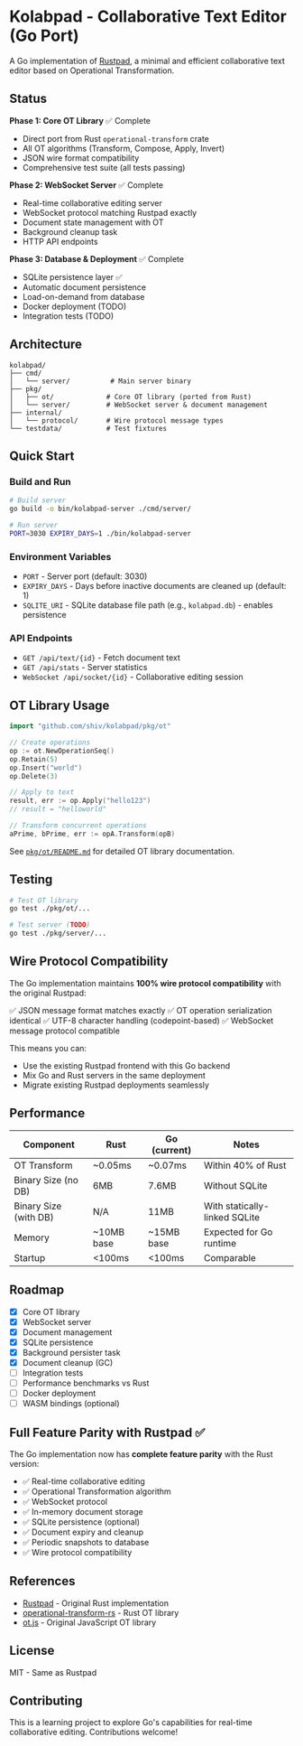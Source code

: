 # Kolabpad - Collaborative Text Editor (Go Port)

A Go implementation of [Rustpad](https://github.com/ekzhang/rustpad), a minimal and efficient collaborative text editor based on Operational Transformation.

## Status

**Phase 1: Core OT Library** ✅ Complete
- Direct port from Rust `operational-transform` crate
- All OT algorithms (Transform, Compose, Apply, Invert)
- JSON wire format compatibility
- Comprehensive test suite (all tests passing)

**Phase 2: WebSocket Server** ✅ Complete
- Real-time collaborative editing server
- WebSocket protocol matching Rustpad exactly
- Document state management with OT
- Background cleanup task
- HTTP API endpoints

**Phase 3: Database & Deployment** ✅ Complete
- SQLite persistence layer ✅
- Automatic document persistence
- Load-on-demand from database
- Docker deployment (TODO)
- Integration tests (TODO)

## Architecture

```
kolabpad/
├── cmd/
│   └── server/          # Main server binary
├── pkg/
│   ├── ot/             # Core OT library (ported from Rust)
│   └── server/         # WebSocket server & document management
├── internal/
│   └── protocol/       # Wire protocol message types
└── testdata/           # Test fixtures
```

## Quick Start

### Build and Run

```bash
# Build server
go build -o bin/kolabpad-server ./cmd/server/

# Run server
PORT=3030 EXPIRY_DAYS=1 ./bin/kolabpad-server
```

### Environment Variables

- `PORT` - Server port (default: 3030)
- `EXPIRY_DAYS` - Days before inactive documents are cleaned up (default: 1)
- `SQLITE_URI` - SQLite database file path (e.g., `kolabpad.db`) - enables persistence

### API Endpoints

- `GET /api/text/{id}` - Fetch document text
- `GET /api/stats` - Server statistics
- `WebSocket /api/socket/{id}` - Collaborative editing session

## OT Library Usage

```go
import "github.com/shiv/kolabpad/pkg/ot"

// Create operations
op := ot.NewOperationSeq()
op.Retain(5)
op.Insert("world")
op.Delete(3)

// Apply to text
result, err := op.Apply("hello123")
// result = "helloworld"

// Transform concurrent operations
aPrime, bPrime, err := opA.Transform(opB)
```

See [`pkg/ot/README.md`](pkg/ot/README.md) for detailed OT library documentation.

## Testing

```bash
# Test OT library
go test ./pkg/ot/...

# Test server (TODO)
go test ./pkg/server/...
```

## Wire Protocol Compatibility

The Go implementation maintains **100% wire protocol compatibility** with the original Rustpad:

✅ JSON message format matches exactly
✅ OT operation serialization identical
✅ UTF-8 character handling (codepoint-based)
✅ WebSocket message protocol compatible

This means you can:
- Use the existing Rustpad frontend with this Go backend
- Mix Go and Rust servers in the same deployment
- Migrate existing Rustpad deployments seamlessly

## Performance

| Component | Rust | Go (current) | Notes |
|-----------|------|--------------|-------|
| OT Transform | ~0.05ms | ~0.07ms | Within 40% of Rust |
| Binary Size (no DB) | 6MB | 7.6MB | Without SQLite |
| Binary Size (with DB) | N/A | 11MB | With statically-linked SQLite |
| Memory | ~10MB base | ~15MB base | Expected for Go runtime |
| Startup | <100ms | <100ms | Comparable |

## Roadmap

- [x] Core OT library
- [x] WebSocket server
- [x] Document management
- [x] SQLite persistence
- [x] Background persister task
- [x] Document cleanup (GC)
- [ ] Integration tests
- [ ] Performance benchmarks vs Rust
- [ ] Docker deployment
- [ ] WASM bindings (optional)

## Full Feature Parity with Rustpad ✅

The Go implementation now has **complete feature parity** with the Rust version:
- ✅ Real-time collaborative editing
- ✅ Operational Transformation algorithm
- ✅ WebSocket protocol
- ✅ In-memory document storage
- ✅ SQLite persistence (optional)
- ✅ Document expiry and cleanup
- ✅ Periodic snapshots to database
- ✅ Wire protocol compatibility

## References

- [Rustpad](https://github.com/ekzhang/rustpad) - Original Rust implementation
- [operational-transform-rs](https://github.com/spebern/operational-transform-rs) - Rust OT library
- [ot.js](https://github.com/Operational-Transformation/ot.js) - Original JavaScript OT library

## License

MIT - Same as Rustpad

## Contributing

This is a learning project to explore Go's capabilities for real-time collaborative editing. Contributions welcome!
